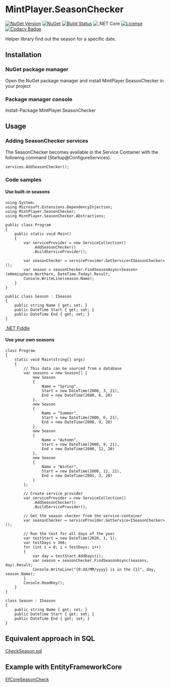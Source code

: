 # MintPlayer.SeasonChecker
[![NuGet Version](https://img.shields.io/nuget/v/MintPlayer.SeasonChecker.svg?style=flat)](https://www.nuget.org/packages/MintPlayer.SeasonChecker)
[![NuGet](https://img.shields.io/nuget/dt/MintPlayer.SeasonChecker.svg?style=flat)](https://www.nuget.org/packages/MintPlayer.SeasonChecker)
[![Build Status](https://travis-ci.org/MintPlayer/MintPlayer.SeasonChecker.svg?branch=master)](https://travis-ci.org/MintPlayer/MintPlayer.SeasonChecker)
![.NET Core](https://github.com/MintPlayer/MintPlayer.SeasonChecker/workflows/.NET%20Core/badge.svg)
[![License](https://img.shields.io/badge/License-Apache%202.0-green.svg)](https://opensource.org/licenses/Apache-2.0)
[![Codacy Badge](https://app.codacy.com/project/badge/Grade/6181114185bf40e7bfccc2aa7a794f8a)](https://www.codacy.com/gh/MintPlayer/MintPlayer.SeasonChecker?utm_source=github.com&amp;utm_medium=referral&amp;utm_content=MintPlayer/MintPlayer.SeasonChecker&amp;utm_campaign=Badge_Grade)

Helper library find out the season for a specific date.
## Installation
### NuGet package manager
Open the NuGet package manager and install MintPlayer.SeasonChecker in your project
### Package manager console
Install-Package MintPlayer.SeasonChecker
## Usage
### Adding SeasonChecker services
The SeasonChecker becomes available in the Service Container with the following command (Startup@ConfigureServices).

    services.AddSeasonChecker();

### Code samples
#### Use built-in seasons

    using System;
    using Microsoft.Extensions.DependencyInjection;
    using MintPlayer.SeasonChecker;
    using MintPlayer.SeasonChecker.Abstractions;

    public class Program
    {
        public static void Main()
        {
            var serviceProvider = new ServiceCollection()
                .AddSeasonChecker()
                .BuildServiceProvider();

            var seasonChecker = serviceProvider.GetService<ISeasonChecker>();
            var season = seasonChecker.FindSeasonAsync<Season>(eHemisphere.Northern, DateTime.Today).Result;
            Console.WriteLine(season.Name);
        }
    }

    public class Season : ISeason
    {
        public string Name { get; set; }
        public DateTime Start { get; set; }
        public DateTime End { get; set; }
    }

[.NET Fiddle](https://dotnetfiddle.net/wClSFp)

#### Use your own seasons

    class Program
    {
        static void Main(string[] args)
        {
            // This data can be sourced from a database
            var seasons = new Season[] {
                new Season
                {
                    Name = "Spring",
                    Start = new DateTime(2000, 3, 21),
                    End = new DateTime(2000, 6, 20)
                },
                new Season
                {
                    Name = "Summer",
                    Start = new DateTime(2000, 6, 21),
                    End = new DateTime(2000, 9, 20)
                },
                new Season
                {
                    Name = "Automn",
                    Start = new DateTime(2000, 9, 21),
                    End = new DateTime(2000, 12, 20)
                },
                new Season
                {
                    Name = "Winter",
                    Start = new DateTime(2000, 12, 21),
                    End = new DateTime(2001, 3, 20)
                }
            };

            // Create service provider
            var serviceProvider = new ServiceCollection()
                .AddSeasonChecker()
                .BuildServiceProvider();

            // Get the season checker from the service-container
            var seasonChecker = serviceProvider.GetService<ISeasonChecker>();

            // Run the test for all days of the year
            var testStart = new DateTime(2020, 1, 1);
            var testDays = 366;
            for (int i = 0; i < testDays; i++)
            {
                var day = testStart.AddDays(i);
                var season = seasonChecker.FindSeasonAsync(seasons, day).Result;
                Console.WriteLine("{0:dd/MM/yyyy} is in the {1}", day, season.Name);
            }
            Console.ReadKey();
        }
    }

    class Season : ISeason
    {
        public string Name { get; set; }
        public DateTime Start { get; set; }
        public DateTime End { get; set; }
    }

## Equivalent approach in SQL

[CheckSeason.sql](https://github.com/MintPlayer/MintPlayer.SeasonChecker/blob/master/MintPlayer.SeasonChecker/CheckSeason.sql)

## Example with EntityFrameworkCore

[EfCoreSeasonCheck](https://github.com/PieterjanDeClippel/EfCoreSeasonCheck)
